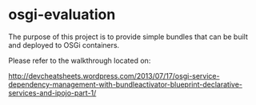osgi-evaluation
===============

The purpose of this project is to provide simple bundles that can be built and deployed to OSGi containers.

Please refer to the walkthrough located on:

http://devcheatsheets.wordpress.com/2013/07/17/osgi-service-dependency-management-with-bundleactivator-blueprint-declarative-services-and-ipojo-part-1/